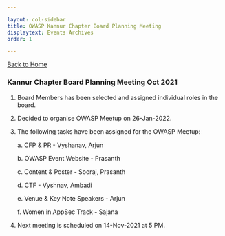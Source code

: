 ```yaml
---

layout: col-sidebar
title: OWASP Kannur Chapter Board Planning Meeting
displaytext: Events Archives
order: 1

---
```


[Back to Home](../index)

### Kannur Chapter Board Planning Meeting Oct 2021

1. Board Members has been selected and assigned individual roles in the board.

2. Decided to organise OWASP Meetup on 26-Jan-2022.

3. The following tasks have been assigned for the OWASP Meetup:

   a. CFP & PR - Vyshanav, Arjun 

   b. OWASP Event Website - Prasanth

   c. Content & Poster - Sooraj, Prasanth

   d. CTF - Vyshnav, Ambadi

   e. Venue & Key Note Speakers - Arjun

   f. Women in AppSec Track - Sajana

4. Next meeting is scheduled on 14-Nov-2021 at 5 PM.
